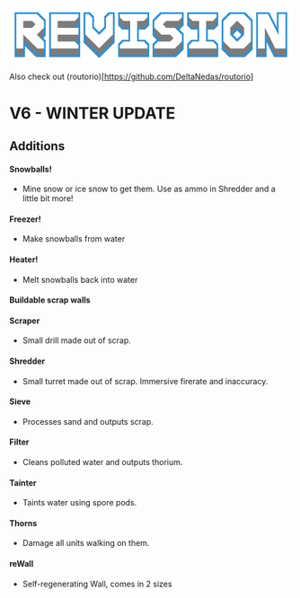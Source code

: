 ![logo](preview.png)

Also check out (routorio)[https://github.com/DeltaNedas/routorio]

# V6 - WINTER UPDATE
## Additions
#### Snowballs!
* Mine snow or ice snow to get them. Use as ammo in Shredder and a little bit more!
#### Freezer!
* Make snowballs from water
#### Heater!
* Melt snowballs back into water
#### Buildable scrap walls
#### Scraper
* Small drill made out of scrap.
#### Shredder
* Small turret made out of scrap. Immersive firerate and inaccuracy.
#### Sieve
* Processes sand and outputs scrap.
#### Filter
* Cleans polluted water and outputs thorium.
#### Tainter
* Taints water using spore pods.
#### Thorns
* Damage all units walking on them.
#### reWall
* Self-regenerating Wall, comes in 2 sizes
